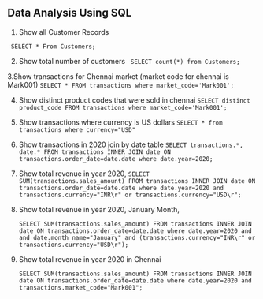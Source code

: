 ## Data Analysis Using SQL

1. Show all Customer Records

` SELECT * From Customers;`

2. Show total number of customers
` SELECT count(*) from Customers;`

3.Show transactions for Chennai market (market code for chennai is Mark001) 
`SELECT * FROM transactions where market_code='Mark001';`

4. Show distinct product codes that were sold in chennai
`SELECT distinct product_code FROM transactions where market_code='Mark001';`

5. Show transactions where currency is US dollars
`SELECT * from transactions where currency="USD"`

6. Show transactions in 2020 join by date table
`SELECT transactions.*, date.* FROM transactions INNER JOIN date ON transactions.order_date=date.date where date.year=2020;`

7. Show total revenue in year 2020,
`SELECT SUM(transactions.sales_amount) FROM transactions INNER JOIN date ON transactions.order_date=date.date where date.year=2020 and transactions.currency="INR\r" or transactions.currency="USD\r";`
	
8. Show total revenue in year 2020, January Month,

    `SELECT SUM(transactions.sales_amount) FROM transactions INNER JOIN date ON transactions.order_date=date.date where date.year=2020 and and date.month_name="January" and (transactions.currency="INR\r" or transactions.currency="USD\r");`

9. Show total revenue in year 2020 in Chennai

    `SELECT SUM(transactions.sales_amount) FROM transactions INNER JOIN date ON transactions.order_date=date.date where date.year=2020
and transactions.market_code="Mark001";`


